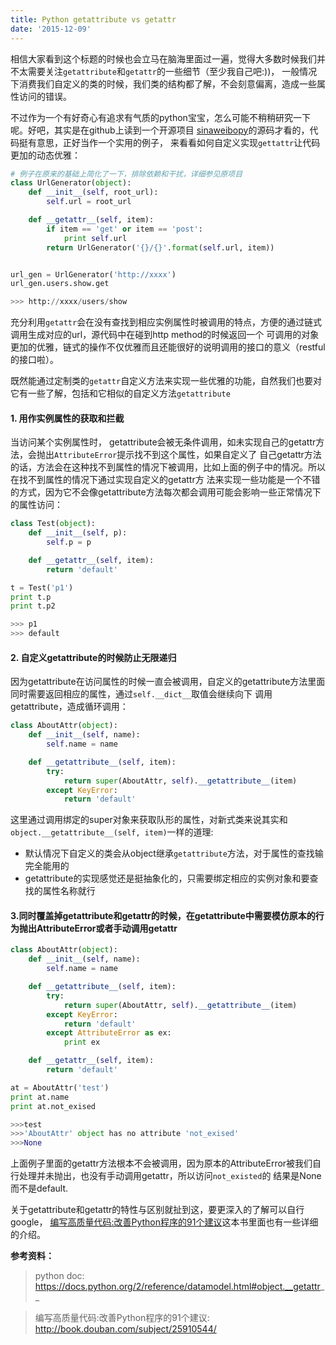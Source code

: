 ```yaml
---
title: Python getattribute vs getattr
date: '2015-12-09'
---
```


相信大家看到这个标题的时候也会立马在脑海里面过一遍，觉得大多数时候我们并不太需要关注`getattribute`和`getattr`的一些细节（至少我自己吧:))，
一般情况下消费我们自定义的类的时候，我们类的结构都了解，不会刻意偏离，造成一些属性访问的错误。

不过作为一个有好奇心有追求有气质的python宝宝，怎么可能不稍稍研究一下呢。好吧，其实是在github上读到一个开源项目
[sinaweibopy](https://github.com/michaelliao/sinaweibopy/blob/master/weibo.py#L307)的源码才看的，代码挺有意思，正好当作一个实用的例子，
来看看如何自定义实现`gettattr`让代码更加的动态优雅：

```python
# 例子在原来的基础上简化了一下，排除依赖和干扰，详细参见原项目
class UrlGenerator(object):
    def __init__(self, root_url):
        self.url = root_url

    def __getattr__(self, item):
        if item == 'get' or item == 'post':
            print self.url
        return UrlGenerator('{}/{}'.format(self.url, item))


url_gen = UrlGenerator('http://xxxx')
url_gen.users.show.get

>>> http://xxxx/users/show
```
充分利用`getattr`会在没有查找到相应实例属性时被调用的特点，方便的通过链式调用生成对应的url，源代码中在碰到http method的时候返回一个
可调用的对象更加的优雅，链式的操作不仅优雅而且还能很好的说明调用的接口的意义（restful的接口啦）。

既然能通过定制类的`getattr`自定义方法来实现一些优雅的功能，自然我们也要对它有一些了解，包括和它相似的自定义方法`getattribute`

#### 1. 用作实例属性的获取和拦截

当访问某个实例属性时， getattribute会被无条件调用，如未实现自己的getattr方法，会抛出`AttributeError`提示找不到这个属性，如果自定义了
自己getattr方法的话，方法会在这种找不到属性的情况下被调用，比如上面的例子中的情况。所以在找不到属性的情况下通过实现自定义的getattr方
法来实现一些功能是一个不错的方式，因为它不会像getattribute方法每次都会调用可能会影响一些正常情况下的属性访问：

```python
class Test(object):
    def __init__(self, p):
        self.p = p

    def __getattr__(self, item):
        return 'default'

t = Test('p1')
print t.p
print t.p2

>>> p1
>>> default
```

#### 2. 自定义getattribute的时候防止无限递归
因为getattribute在访问属性的时候一直会被调用，自定义的getattribute方法里面同时需要返回相应的属性，通过`self.__dict__`取值会继续向下
调用getattribute，造成循环调用：

```python
class AboutAttr(object):
    def __init__(self, name):
        self.name = name

    def __getattribute__(self, item):
        try:
            return super(AboutAttr, self).__getattribute__(item)
        except KeyError:
            return 'default'
```
这里通过调用绑定的super对象来获取队形的属性，对新式类来说其实和`object.__getattribute__(self, item)`一样的道理:
* 默认情况下自定义的类会从object继承`getattribute`方法，对于属性的查找输完全能用的
* getattribute的实现感觉还是挺抽象化的，只需要绑定相应的实例对象和要查找的属性名称就行

#### 3.同时覆盖掉getattribute和getattr的时候，在getattribute中需要模仿原本的行为抛出AttributeError或者手动调用getattr

```python
class AboutAttr(object):
    def __init__(self, name):
        self.name = name

    def __getattribute__(self, item):
        try:
            return super(AboutAttr, self).__getattribute__(item)
        except KeyError:
            return 'default'
        except AttributeError as ex:
            print ex

    def __getattr__(self, item):
        return 'default'

at = AboutAttr('test')
print at.name
print at.not_exised

>>>test
>>>'AboutAttr' object has no attribute 'not_exised'
>>>None
```
上面例子里面的getattr方法根本不会被调用，因为原本的AttributeError被我们自行处理并未抛出，也没有手动调用getattr，所以访问`not_existed`的
结果是None而不是default.

关于getattribute和getattr的特性与区别就扯到这，要更深入的了解可以自行google，
[编写高质量代码:改善Python程序的91个建议](http://book.douban.com/subject/25910544/)这本书里面也有一些详细的介绍。


**参考资料：**

> python doc: https://docs.python.org/2/reference/datamodel.html#object.__getattr__

> 编写高质量代码:改善Python程序的91个建议: http://book.douban.com/subject/25910544/
